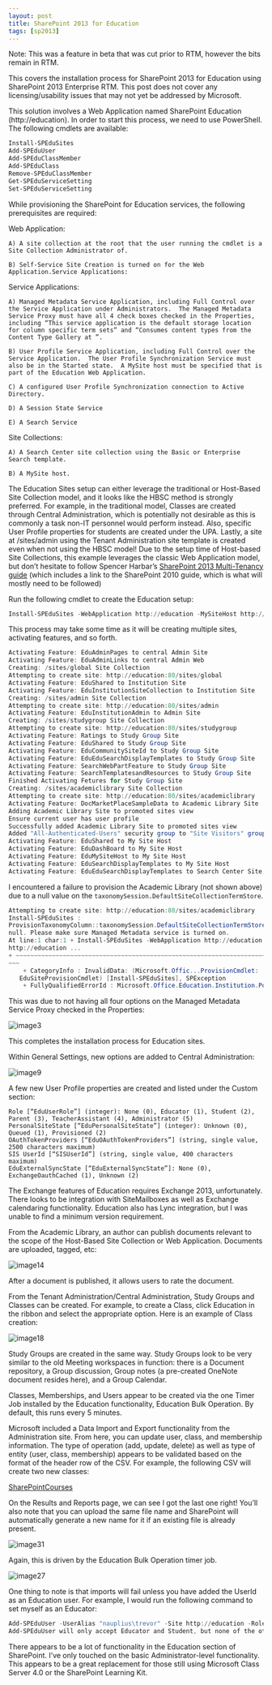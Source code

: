 ```yaml
---
layout: post
title: SharePoint 2013 for Education
tags: [sp2013]
---
```


Note: This was a feature in beta that was cut prior to RTM, however the bits remain in RTM.

This covers the installation process for SharePoint 2013 for Education using SharePoint 2013 Enterprise RTM.  This post does not cover any licensing/usability issues that may not yet be addressed by Microsoft.

This solution involves a Web Application named SharePoint Education (http://education).
In order to start this process, we need to use PowerShell. The following cmdlets are available:

```powershell
Install-SPEduSites
Add-SPEduUser
Add-SPEduClassMember
Add-SPEduClass
Remove-SPEduClassMember
Get-SPEduServiceSetting
Set-SPEduServiceSetting
```

While provisioning the SharePoint for Education services, the following prerequisites are required:

Web Application:

    A) A site collection at the root that the user running the cmdlet is a Site Collection Administrator of.

    B) Self-Service Site Creation is turned on for the Web Application.Service Applications:

Service Applications:

    A) Managed Metadata Service Application, including Full Control over the Service Application under Administrators.  The Managed Metadata Service Proxy must have all 4 check boxes checked in the Properties, including “This service application is the default storage location for column specific term sets” and “Consumes content types from the Content Type Gallery at ”.

    B) User Profile Service Application, including Full Control over the Service Application.  The User Profile Synchronization Service must also be in the Started state.  A MySite host must be specified that is part of the Education Web Application.

    C) A configured User Profile Synchronization connection to Active Directory.

    D) A Session State Service

    E) A Search Service

Site Collections:

    A) A Search Center site collection using the Basic or Enterprise Search template.

    B) A MySite host.

The Education Sites setup can either leverage the traditional or Host-Based Site Collection model, and it looks like the HBSC method is strongly preferred. For example, in the traditional model, Classes are created through Central Administration, which is potentially not desirable as this is commonly a task non-IT personnel would perform instead.  Also, specific User Profile properties for students are created under the UPA.  Lastly, a site at /sites/admin using the Tenant Administration site template is created even when not using the HBSC model!  Due to the setup time of Host-based Site Collections, this example leverages the classic Web Application model, but don’t hesitate to follow Spencer Harbar’s [SharePoint 2013 Multi-Tenancy guide](http://www.harbar.net/articles/sp2013mt.aspx) (which includes a link to the SharePoint 2010 guide, which is what will mostly need to be followed)

Run the following cmdlet to create the Education setup:

```powershell
Install-SPEduSites -WebApplication http://education -MySiteHost http://education/sites/mysites -SearchCenter http://education/sites/search
```

This process may take some time as it will be creating multiple sites, activating features, and so forth.

```powershell
Activating Feature: EduAdminPages to central Admin Site
Activating Feature: EduAdminLinks to central Admin Web
Creating: /sites/global Site Collection
Attempting to create site: http://education:80/sites/global
Activating Feature: EduShared to Institution Site
Activating Feature: EduInstitutionSiteCollection to Institution Site
Creating: /sites/admin Site Collection
Attempting to create site: http://education:80/sites/admin
Activating Feature: EduInstitutionAdmin to Admin Site
Creating: /sites/studygroup Site Collection
Attempting to create site: http://education:80/sites/studygroup
Activating Feature: Ratings to Study Group Site
Activating Feature: EduShared to Study Group Site
Activating Feature: EduCommunitySiteId to Study Group Site
Activating Feature: EduEduSearchDisplayTemplates to Study Group Site
Activating Feature: SearchWebPartFeature to Study Group Site
Activating Feature: SearchTemplatesandResources to Study Group Site
Finished Activating Fetures for Study Group Site
Creating: /sites/academiclibrary Site Collection
Attempting to create site: http://education:80/sites/academiclibrary
Activating Feature: DocMarketPlaceSampleData to Academic Library Site
Adding Academic Library Site to promoted sites view
Ensure current user has user profile
Successfully added Academic Library Site to promoted sites view
Added "All-Authenticated-Users" security group to "Site Visitors" group in Academic Library
Activating Feature: EduShared to My Site Host
Activating Feature: EduDashBoard to My Site Host
Activating Feature: EduMySiteHost to My Site Host
Activating Feature: EduSearchDisplayTemplates to My Site Host
Activating Feature: EduEduSearchDisplayTemplates to Search Center Site
```

I encountered a failure to provision the Academic Library (not shown above) due to a null value on the `taxonomySession.DefaultSiteCollectionTermStore`.

```powershell
Attempting to create site: http://education:80/sites/academiclibrary
Install-SPEduSites :
ProvisionTaxonomyColumn::taxonomySession.DefaultSiteCollectionTermStore is
null. Please make sure Managed Metadata service is turned on.
At line:1 char:1 + Install-SPEduSites -WebApplication http://education -MySiteHost
http://education ...
+ ~~~~~~~~~~~~~~~~~~~~~~~~~~~~~~~~~~~~~~~~~~~~~~~~~~~~~~~~~~~~~~~~~~~~~~~~~~~~~
~~~
    + CategoryInfo : InvalidData: (Microsoft.Offic...ProvisionCmdlet:
   EduSiteProvisionCmdlet) [Install-SPEduSites], SPException
    + FullyQualifiedErrorId : Microsoft.Office.Education.Institution.PowerShell.EduSiteProvisionCmdlet
```

This was due to not having all four options on the Managed Metadata Service Proxy checked in the Properties:

![image3](/assets/images/2012/11/image3.png)

This completes the installation process for Education sites.

Within General Settings, new options are added to Central Administration:

![image9](/assets/images/2012/11/image9.png)

A few new User Profile properties are created and listed under the Custom section:

```text
Role [“EduUserRole”] (integer): None (0), Educator (1), Student (2), Parent (3), TeacherAssistant (4), Administrator (5)
PersonalSiteState [“EduPersonalSiteState”] (integer): Unknown (0), Queued (1), Provisioned (2)
OAuthTokenProviders [“EduOAuthTokenProviders”] (string, single value, 2500 characters maximum)
SIS UserId [“SISUserId”] (string, single value, 400 characters maximum)
EduExternalSyncState [“EduExternalSyncState”]: None (0), ExchangeOauthCached (1), Unknown (2)
```

The Exchange features of Education requires Exchange 2013, unfortunately.  There looks to be integration with SiteMailboxes as well as Exchange calendaring functionality.  Education also has Lync integration, but I was unable to find a minimum version requirement.

From the Academic Library, an author can publish documents relevant to the scope of the Host-Based Site Collection or Web Application.  Documents are uploaded, tagged, etc:

![image14](/assets/images/2012/11/image14.png)

After a document is published, it allows users to rate the document.

From the Tenant Administration/Central Administration, Study Groups and Classes can be created.  For example, to create a Class, click Education in the ribbon and select the appropriate option.  Here is an example of Class creation:

![image18](/assets/images/2012/11/image18.png)

Study Groups are created in the same way.  Study Groups look to be very similar to the old Meeting workspaces in function: there is a Document repository, a Group discussion, Group notes (a pre-created OneNote document resides here), and a Group Calendar.

Classes, Memberships, and Users appear to be created via the one Timer Job installed by the Education functionality, Education Bulk Operation.  By default, this runs every 5 minutes.

Microsoft included a Data Import and Export functionality from the Administration site.  From here, you can update user, class, and membership information.  The type of operation (add, update, delete) as well as type of entity (user, class, membership) appears to be validated based on the format of the header row of the CSV.  For example, the following CSV will create two new classes:

[SharePointCourses](/assets/other/2012/11/SharePointCourses.csv)

On the Results and Reports page, we can see I got the last one right!  You’ll also note that you can upload the same file name and SharePoint will automatically generate a new name for it if an existing file is already present.

![image31](/assets/images/2012/11/image31.png)

Again, this is driven by the Education Bulk Operation timer job.

![image27](/assets/images/2012/11/image27.png)

One thing to note is that imports will fail unless you have added the UserId as an Education user.  For example, I would run the following command to set myself as an Educator:

```powershell
Add-SPEduUser -UserAlias "nauplius\trevor" -Site http://education -Role "Educator"
Add-SPEduUser will only accept Educator and Student, but none of the other roles as defined by the new Role User Profile property.
```

There appears to be a lot of functionality in the Education section of SharePoint.  I’ve only touched on the basic Administrator-level functionality.  This appears to be a great replacement for those still using Microsoft Class Server 4.0 or the SharePoint Learning Kit.